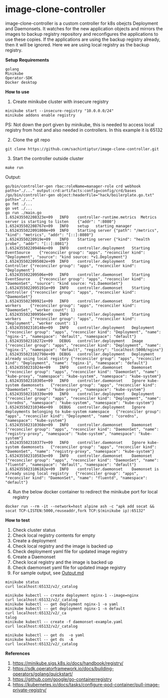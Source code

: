 # image-clone-controller

image-clone-controller is a custom controller for k8s obejcts Deployment and Daemonsets. 
It watches for the new application objects and mirrors the images to backup registry
repository and reconfigures the applications to use these copies. If the applications 
are using the backup registry already, then it will be ignored. Here we are using local
registry as the backup registry. 

**Setup Requirements**

```
golang
Minikube
Operator-SDK
Docker desktop
```

**How to use**

1. Create minikube cluster with insecure registry

```
minikube start --insecure-registry "10.0.0.0/24"
minikube addons enable registry
```
PS: Not down the port given by minikube, this is needed to access local registry from host and also needed in controllers. 
In this example it is 65132

2. Clone the git repo
 ```
git clone https://github.com/sachintiptur/image-clone-controller.git
```
3. Start the controller outside cluster

```
make run
```
Output:
```
go/bin/controller-gen rbac:roleName=manager-role crd webhook paths="./..." output:crd:artifacts:config=config/crd/bases
/go/bin/controller-gen object:headerFile="hack/boilerplate.go.txt" paths="./..."
go fmt ./...
go vet ./...
go run ./main.go
1.652435502208323e+09	INFO	controller-runtime.metrics	Metrics server is starting to listen	{"addr": ":8080"}
1.652435502208767e+09	INFO	setup	starting manager
1.6524355022091808e+09	INFO	Starting server	{"path": "/metrics", "kind": "metrics", "addr": "[::]:8080"}
1.65243550220919e+09	INFO	Starting server	{"kind": "health probe", "addr": "[::]:8081"}
1.652435502209484e+09	INFO	controller.deployment	Starting EventSource	{"reconciler group": "apps", "reconciler kind": "Deployment", "source": "kind source: *v1.Deployment"}
1.6524355022095082e+09	INFO	controller.deployment	Starting Controller	{"reconciler group": "apps", "reconciler kind": "Deployment"}
1.652435502209506e+09	INFO	controller.daemonset	Starting EventSource	{"reconciler group": "apps", "reconciler kind": "DaemonSet", "source": "kind source: *v1.DaemonSet"}
1.6524355022095191e+09	INFO	controller.daemonset	Starting Controller	{"reconciler group": "apps", "reconciler kind": "DaemonSet"}
1.652435502309921e+09	INFO	controller.daemonset	Starting workers	{"reconciler group": "apps", "reconciler kind": "DaemonSet", "worker count": 1}
1.652435502309956e+09	INFO	controller.deployment	Starting workers	{"reconciler group": "apps", "reconciler kind": "Deployment", "worker count": 1}
1.652435502310148e+09	INFO	controller.deployment	Deployment	{"reconciler group": "apps", "reconciler kind": "Deployment", "name": "nginx-1", "namespace": "default", "namespace": "default"}
1.652435502310272e+09	DEBUG	controller.deployment	Image	{"reconciler group": "apps", "reconciler kind": "Deployment", "name": "nginx-1", "namespace": "default", "registry": "localhost:5000/nginx"}
1.6524355023102798e+09	DEBUG	controller.deployment	Deployment already using local registry	{"reconciler group": "apps", "reconciler kind": "Deployment", "name": "nginx-1", "namespace": "default"}
1.65243550231024e+09	INFO	controller.daemonset	Daemonset	{"reconciler group": "apps", "reconciler kind": "DaemonSet", "name": "kube-proxy", "namespace": "kube-system", "namespace": "kube-system"}
1.652435502310305e+09	INFO	controller.daemonset	Ignore kube-system daemonsets	{"reconciler group": "apps", "reconciler kind": "DaemonSet", "name": "kube-proxy", "namespace": "kube-system"}
1.652435502310339e+09	INFO	controller.deployment	Deployment	{"reconciler group": "apps", "reconciler kind": "Deployment", "name": "coredns", "namespace": "kube-system", "namespace": "kube-system"}
1.652435502310346e+09	DEBUG	controller.deployment	Ignore deployments belonging to kube-system namespace	{"reconciler group": "apps", "reconciler kind": "Deployment", "name": "coredns", "namespace": "kube-system"}
1.652435502310368e+09	INFO	controller.daemonset	Daemonset	{"reconciler group": "apps", "reconciler kind": "DaemonSet", "name": "registry-proxy", "namespace": "kube-system", "namespace": "kube-system"}
1.652435502310377e+09	INFO	controller.daemonset	Ignore kube-system daemonsets	{"reconciler group": "apps", "reconciler kind": "DaemonSet", "name": "registry-proxy", "namespace": "kube-system"}
1.652435502310583e+09	INFO	controller.daemonset	Daemonset	{"reconciler group": "apps", "reconciler kind": "DaemonSet", "name": "fluentd", "namespace": "default", "namespace": "default"}
1.6524355023106182e+09	INFO	controller.daemonset	Daemonset is already using local registry	{"reconciler group": "apps", "reconciler kind": "DaemonSet", "name": "fluentd", "namespace": "default"}
```

4. Run the below docker container to redirect the minikube port for local registry

```
docker run --rm -it --network=host alpine ash -c "apk add socat && socat TCP-LISTEN:5000,reuseaddr,fork TCP:$(minikube ip):65132"
```

**How to test**

1. Check cluster status
2. Check local registry contents for empty
3. Create a deployment
4. Check local registry and the image is backed up
5. Check deployment yaml file for updated image registry
6. Create a Daemonset
7. Check local registry and the image is backed up
8. Check daemonset yaml file for updated image registry
9. For sample output, see [Output.md](Output.md)

```
minikube status
curl localhost:65132/v2/_catalog

minikube kubectl -- create deployment nginx-1 --image=nginx
curl localhost:65132/v2/_catalog
minikube kubectl -- get deployment nginx-1 -o yaml
minikube kubectl -- get deployment nginx-1 -n default
curl localhost:65132/v2/_ca
talog
minikube kubectl -- create -f daemonset-example.yaml
curl localhost:65132/v2/_catalog

minikube kubectl -- get ds  -o yaml
minikube kubectl -- get ds  -A
curl localhost:65132/v2/_catalog
```

**References**

1. https://minikube.sigs.k8s.io/docs/handbook/registry/
2. https://sdk.operatorframework.io/docs/building-operators/golang/quickstart/
3. https://github.com/google/go-containerregistry
4. https://kubernetes.io/docs/tasks/configure-pod-container/pull-image-private-registry/
